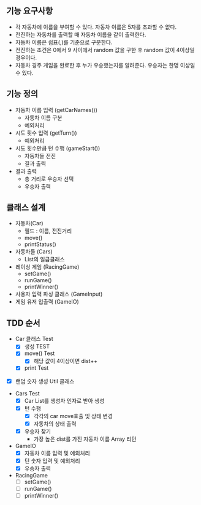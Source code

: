 ## 기능 요구사항
* 각 자동차에 이름을 부여할 수 있다. 자동차 이름은 5자를 초과할 수 없다.
* 전진하는 자동차를 출력할 때 자동차 이름을 같이 출력한다.
* 자동차 이름은 쉼표(,)를 기준으로 구분한다.
* 전진하는 조건은 0에서 9 사이에서 random 값을 구한 후 random 값이 4이상일 경우이다.
* 자동차 경주 게임을 완료한 후 누가 우승했는지를 알려준다. 우승자는 한명 이상일 수 있다.

## 기능 정의
* 자동차 이름 입력 (getCarNames())
  * 자동차 이름 구분
  * 예외처리
* 시도 횟수 입력 (getTurn())
  * 예외처리
* 시도 횟수만큼 턴 수행 (gameStart())
  * 자동차들 전진
  * 결과 출력
* 결과 출력
  * 총 거리로 우승자 선택
  * 우승자 출력

## 클래스 설계
* 자동차(Car)
  * 필드 : 이름, 전진거리
  * move()
  * printStatus()
* 자동차들 (Cars)
  * List<Car>의 일급클래스
* 레이싱 게임 (RacingGame)
  * setGame()
  * runGame()
  * printWinner()
* 사용자 입력 파싱 클래스 (GameInput)
* 게임 유저 입출력 (GameIO)

## TDD 순서
* Car 클래스 Test
  * [x] 생성 TEST
  * [x] move() Test
    * [x] 해당 값이 4이상이면 dist++
  * [x] print Test
* [x] 랜덤 숫자 생성 Util 클래스
* Cars Test
  * [x] Car List를 생성자 인자로 받아 생성
  * [x] 턴 수행
    * [x] 각각의 car move호출 및 상태 변경
    * [x] 자동차의 상태 출력
  * [x] 우승자 찾기
    * 가장 높은 dist를 가진 자동차 이름 Array 리턴
* GameIO
  * [x] 자동차 이름 입력 및 예외처리
  * [x] 턴 숫자 입력 및 예외처리
  * [x] 우승자 출력
* RacingGame
  * [ ] setGame()
  * [ ] runGame()
  * [ ] printWinner()